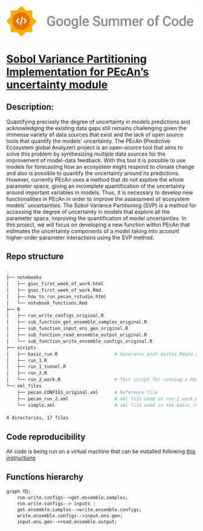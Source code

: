 
![Alt text](./gsoc_logo_2.png "Optional title ")

# [Sobol Variance Partitioning Implementation for PEcAn’s uncertainty module](https://summerofcode.withgoogle.com/programs/2022/projects/FzRn47Nh)

## Description:

Quantifying precisely the degree of uncertainty in models predictions and acknowledging the existing data gaps still remains challenging given the immense variety of data sources that exist and the lack of open source tools that quantify the models' uncertainty. The PEcAn (Predictive Ecosystem global Analyzer) project is an open-source tool that aims to solve this problem by synthesizing multiple data sources for the improvement of model-data feedback. With this tool it is possible to use models for forecasting how an ecosystem might respond to climate change and also is possible to quantify the uncertainty around its predictions. However, currently PEcAn uses a method that do not explore the whole parameter space, giving an incomplete quantification of the uncertainty around important variables in models. Thus, it is necessary to develop new functionalities in PEcAn in order to improve the assessment of ecosystem models' uncertainties. The Sobol Variance Partitioning (SVP) is a method for accessing the degree of uncertainty in models that explore all the parameter space, improving the quantification of model uncertainties. In this project, we will focus on developing a new function within PEcAn that estimates the uncertainty components of a model taking into account higher-order parameter interactions using the SVP method.


## Repo structure

```bash
.
├── notebooks
│   ├── gsoc_first_week_of_work.html
│   ├── gsoc_first_week_of_work.Rmd
│   ├── how_to_run_pecan_rstudio.html
│   └── notebook_functions.Rmd
├── R
│   ├── run_write_configs_original.R
│   ├── sub_function_get_ensemble_samples_original.R
│   ├── sub_function_input_ens_gen_original.R
│   ├── sub_function_read_ensemble_output_original.R
│   └── sub_function_write_ensemble_configs_original.R
├── scripts
│   ├── basic_run.R                     # Generates post.distns.Rdata and prior.distns.Rdata needed in the run.write.configs function
│   ├── run_1.R
│   ├── run_1_tunnel.R
│   ├── run_2.R
│   └── run_2_work.R                    # Test script for running a PEcAn model
└── xml_files
    ├── pecan.CONFIGS_original.xml      # Reference file
    ├── pecan_run_2.xml                 # xml file used in run_2_work.R
    └── simple.xml                      # xml file used in the basic_run.R

4 directories, 17 files

```



## Code reproducibility

All code is being run on a virtual machine that can be installed following [this instructions](https://pecanproject.github.io/pecan-documentation/master/install-vm.html#install-vm)

## Functions hierarchy

```mermaid
graph TD;
    run.write.configs-->get.ensemble.samples;
    run.write.configs--> inputs :
    get.ensemble.samples-->write.ensemble.configs;
    write.ensemble.configs-->input.ens.gen;
    input.ens.gen-->read.ensemble.output;
```




